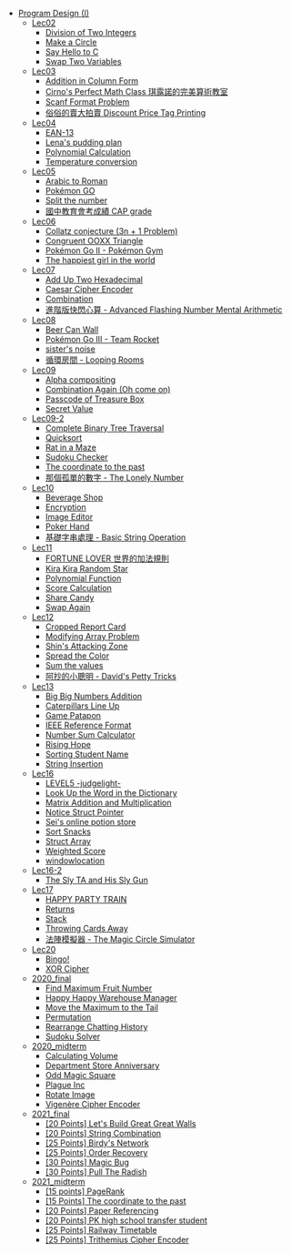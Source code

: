 - [Program Design (I)](/pd1.md)
  - [Lec02](/Lec02)
    - [Division of Two Integers](/Lec02%2FDivision%20of%20Two%20Integers)
    - [Make a Circle](/Lec02%2FMake%20a%20Circle)
    - [Say Hello to C](/Lec02%2FSay%20Hello%20to%20C)
    - [Swap Two Variables](/Lec02%2FSwap%20Two%20Variables)
  - [Lec03](/Lec03)
    - [Addition in Column Form](/Lec03%2FAddition%20in%20Column%20Form)
    - [Cirno's Perfect Math Class 琪露諾的完美算術教室](/Lec03%2FCirno's%20Perfect%20Math%20Class%20%E7%90%AA%E9%9C%B2%E8%AB%BE%E7%9A%84%E5%AE%8C%E7%BE%8E%E7%AE%97%E8%A1%93%E6%95%99%E5%AE%A4)
    - [Scanf Format Problem](/Lec03%2FScanf%20Format%20Problem)
    - [俗俗的賣大拍賣 Discount Price Tag Printing](/Lec03%2F%E4%BF%97%E4%BF%97%E7%9A%84%E8%B3%A3%E5%A4%A7%E6%8B%8D%E8%B3%A3%20Discount%20Price%20Tag%20Printing)
  - [Lec04](/Lec04)
    - [EAN-13](/Lec04%2FEAN-13)
    - [Lena's pudding plan](/Lec04%2FLena's%20pudding%20plan)
    - [Polynomial Calculation](/Lec04%2FPolynomial%20Calculation)
    - [Temperature conversion](/Lec04%2FTemperature%20conversion)
  - [Lec05](/Lec05)
    - [Arabic to Roman](/Lec05%2FArabic%20to%20Roman)
    - [Pokémon GO](/Lec05%2FPok%C3%A9mon%20GO)
    - [Split the number](/Lec05%2FSplit%20the%20number)
    - [國中教育會考成績 CAP grade](/Lec05%2F%E5%9C%8B%E4%B8%AD%E6%95%99%E8%82%B2%E6%9C%83%E8%80%83%E6%88%90%E7%B8%BE%20CAP%20grade)
  - [Lec06](/Lec06)
    - [Collatz conjecture (3n + 1 Problem)](/Lec06%2FCollatz%20conjecture%20(3n%20%2B%201%20Problem))
    - [Congruent OOXX Triangle](/Lec06%2FCongruent%20OOXX%20Triangle)
    - [Pokémon Go II - Pokémon Gym](/Lec06%2FPok%C3%A9mon%20Go%20II%20-%20Pok%C3%A9mon%20Gym)
    - [The happiest girl in the world](/Lec06%2FThe%20happiest%20girl%20in%20the%20world)
  - [Lec07](/Lec07)
    - [Add Up Two Hexadecimal](/Lec07%2FAdd%20Up%20Two%20Hexadecimal)
    - [Caesar Cipher Encoder](/Lec07%2FCaesar%20Cipher%20Encoder)
    - [Combination](/Lec07%2FCombination)
    - [進階版快閃心算 - Advanced Flashing Number Mental Arithmetic](/Lec07%2F%E9%80%B2%E9%9A%8E%E7%89%88%E5%BF%AB%E9%96%83%E5%BF%83%E7%AE%97%20-%20Advanced%20Flashing%20Number%20Mental%20Arithmetic)
  - [Lec08](/Lec08)
    - [Beer Can Wall](/Lec08%2FBeer%20Can%20Wall)
    - [Pokémon Go III - Team Rocket](/Lec08%2FPok%C3%A9mon%20Go%20III%20-%20Team%20Rocket)
    - [sister's noise](/Lec08%2Fsister's%20noise)
    - [循環房間 - Looping Rooms](/Lec08%2F%E5%BE%AA%E7%92%B0%E6%88%BF%E9%96%93%20-%20Looping%20Rooms)
  - [Lec09](/Lec09)
    - [Alpha compositing](/Lec09%2FAlpha%20compositing)
    - [Combination Again (Oh come on)](/Lec09%2FCombination%20Again%20(Oh%20come%20on))
    - [Passcode of Treasure Box](/Lec09%2FPasscode%20of%20Treasure%20Box)
    - [Secret Value](/Lec09%2FSecret%20Value)
  - [Lec09-2](/Lec09-2)
    - [Complete Binary Tree Traversal](/Lec09-2%2FComplete%20Binary%20Tree%20Traversal)
    - [Quicksort](/Lec09-2%2FQuicksort)
    - [Rat in a Maze](/Lec09-2%2FRat%20in%20a%20Maze)
    - [Sudoku Checker](/Lec09-2%2FSudoku%20Checker)
    - [The coordinate to the past](/Lec09-2%2FThe%20coordinate%20to%20the%20past)
    - [那個孤單的數字 - The Lonely Number](/Lec09-2%2F%E9%82%A3%E5%80%8B%E5%AD%A4%E5%96%AE%E7%9A%84%E6%95%B8%E5%AD%97%20-%20The%20Lonely%20Number)
  - [Lec10](/Lec10)
    - [Beverage Shop](/Lec10%2FBeverage%20Shop)
    - [Encryption](/Lec10%2FEncryption)
    - [Image Editor](/Lec10%2FImage%20Editor)
    - [Poker Hand](/Lec10%2FPoker%20Hand)
    - [基礎字串處理 - Basic String Operation](/Lec10%2F%E5%9F%BA%E7%A4%8E%E5%AD%97%E4%B8%B2%E8%99%95%E7%90%86%20-%20Basic%20String%20Operation)
  - [Lec11](/Lec11)
    - [FORTUNE LOVER 世界的加法規則](/Lec11%2FFORTUNE%20LOVER%20%E4%B8%96%E7%95%8C%E7%9A%84%E5%8A%A0%E6%B3%95%E8%A6%8F%E5%89%87)
    - [Kira Kira Random Star](/Lec11%2FKira%20Kira%20Random%20Star)
    - [Polynomial Function](/Lec11%2FPolynomial%20Function)
    - [Score Calculation](/Lec11%2FScore%20Calculation)
    - [Share Candy](/Lec11%2FShare%20Candy)
    - [Swap Again](/Lec11%2FSwap%20Again)
  - [Lec12](/Lec12)
    - [Cropped Report Card](/Lec12%2FCropped%20Report%20Card)
    - [Modifying Array Problem](/Lec12%2FModifying%20Array%20Problem)
    - [Shin's Attacking Zone](/Lec12%2FShin's%20Attacking%20Zone)
    - [Spread the Color](/Lec12%2FSpread%20the%20Color)
    - [Sum the values](/Lec12%2FSum%20the%20values)
    - [阿抄的小聰明 - David's Petty Tricks](/Lec12%2F%E9%98%BF%E6%8A%84%E7%9A%84%E5%B0%8F%E8%81%B0%E6%98%8E%20-%20David's%20Petty%20Tricks)
  - [Lec13](/Lec13)
    - [Big Big Numbers Addition](/Lec13%2FBig%20Big%20Numbers%20Addition)
    - [Caterpillars Line Up](/Lec13%2FCaterpillars%20Line%20Up)
    - [Game Patapon](/Lec13%2FGame%20Patapon)
    - [IEEE Reference Format](/Lec13%2FIEEE%20Reference%20Format)
    - [Number Sum Calculator](/Lec13%2FNumber%20Sum%20Calculator)
    - [Rising Hope](/Lec13%2FRising%20Hope)
    - [Sorting Student Name](/Lec13%2FSorting%20Student%20Name)
    - [String Insertion](/Lec13%2FString%20Insertion)
  - [Lec16](/Lec16)
    - [LEVEL5 -judgelight-](/Lec16%2FLEVEL5%20-judgelight-)
    - [Look Up the Word in the Dictionary](/Lec16%2FLook%20Up%20the%20Word%20in%20the%20Dictionary)
    - [Matrix Addition and Multiplication](/Lec16%2FMatrix%20Addition%20and%20Multiplication)
    - [Notice Struct Pointer](/Lec16%2FNotice%20Struct%20Pointer)
    - [Sei's online potion store](/Lec16%2FSei's%20online%20potion%20store)
    - [Sort Snacks](/Lec16%2FSort%20Snacks)
    - [Struct Array](/Lec16%2FStruct%20Array)
    - [Weighted Score](/Lec16%2FWeighted%20Score)
    - [windowlocation](/Lec16%2Fwindowlocation)
  - [Lec16-2](/Lec16-2)
    - [The Sly TA and His Sly Gun](/Lec16-2%2FThe%20Sly%20TA%20and%20His%20Sly%20Gun)
  - [Lec17](/Lec17)
    - [HAPPY PARTY TRAIN](/Lec17%2FHAPPY%20PARTY%20TRAIN)
    - [Returns](/Lec17%2FReturns)
    - [Stack](/Lec17%2FStack)
    - [Throwing Cards Away](/Lec17%2FThrowing%20Cards%20Away)
    - [法陣模擬器 - The Magic Circle Simulator](/Lec17%2F%E6%B3%95%E9%99%A3%E6%A8%A1%E6%93%AC%E5%99%A8%20-%20The%20Magic%20Circle%20Simulator)
  - [Lec20](/Lec20)
    - [Bingo!](/Lec20%2FBingo!)
    - [XOR Cipher](/Lec20%2FXOR%20Cipher)
  - [2020_final](/2020_final)
    - [Find Maximum Fruit Number](/2020_final%2FFind%20Maximum%20Fruit%20Number)
    - [Happy Happy Warehouse Manager](/2020_final%2FHappy%20Happy%20Warehouse%20Manager)
    - [Move the Maximum to the Tail](/2020_final%2FMove%20the%20Maximum%20to%20the%20Tail)
    - [Permutation](/2020_final%2FPermutation)
    - [Rearrange Chatting History](/2020_final%2FRearrange%20Chatting%20History)
    - [Sudoku Solver](/2020_final%2FSudoku%20Solver)
  - [2020_midterm](/2020_midterm)
    - [Calculating Volume](/2020_midterm%2FCalculating%20Volume)
    - [Department Store Anniversary](/2020_midterm%2FDepartment%20Store%20Anniversary)
    - [Odd Magic Square](/2020_midterm%2FOdd%20Magic%20Square)
    - [Plague Inc](/2020_midterm%2FPlague%20Inc)
    - [Rotate Image](/2020_midterm%2FRotate%20Image)
    - [Vigenère Cipher Encoder](/2020_midterm%2FVigen%C3%A8re%20Cipher%20Encoder)
  - [2021_final](/2021_final)
    - [[20 Points] Let's Build Great Great Walls](/2021_final%2F%5B20%20Points%5D%20Let's%20Build%20Great%20Great%20Walls)
    - [[20 Points] String Combination](/2021_final%2F%5B20%20Points%5D%20String%20Combination)
    - [[25 Points] Birdy's Network](/2021_final%2F%5B25%20Points%5D%20Birdy's%20Network)
    - [[25 Points] Order Recovery](/2021_final%2F%5B25%20Points%5D%20Order%20Recovery)
    - [[30 Points] Magic Bug](/2021_final%2F%5B30%20Points%5D%20Magic%20Bug)
    - [[30 Points] Pull The Radish](/2021_final%2F%5B30%20Points%5D%20Pull%20The%20Radish)
  - [2021_midterm](/2021_midterm)
    - [[15 points] PageRank](/2021_midterm%2F%5B15%20points%5D%20PageRank)
    - [[15 Points] The coordinate to the past](/2021_midterm%2F%5B15%20Points%5D%20The%20coordinate%20to%20the%20past)
    - [[20 Points] Paper Referencing](/2021_midterm%2F%5B20%20Points%5D%20Paper%20Referencing)
    - [[20 Points] PK high school transfer student](/2021_midterm%2F%5B20%20Points%5D%20PK%20high%20school%20transfer%20student)
    - [[25 Points] Railway Timetable](/2021_midterm%2F%5B25%20Points%5D%20Railway%20Timetable)
    - [[25 Points] Trithemius Cipher Encoder](/2021_midterm%2F%5B25%20Points%5D%20Trithemius%20Cipher%20Encoder)
